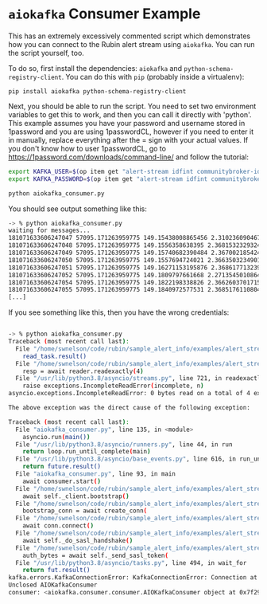 # `aiokafka` Consumer Example

This has an extremely excessively commented script which demonstrates how you can connect to the Rubin alert stream using `aiokafka`.
You can run the script yourself, too.

To do so, first install the dependencies: `aiokafka` and `python-schema-registry-client`.
You can do this with `pip` (probably inside a virtualenv):

```
pip install aiokafka python-schema-registry-client
```

Next, you should be able to run the script.
You need to set two environment variables to get this to work, and then you can call it directly with 'python'.
This example assumes you have your password and username stored in 1password and you are using 1passwordCL, however if you need to enter
it in manually, replace everything after the = sign with your actual values. If you don't know how to user 1passwordCL,
go to https://1password.com/downloads/command-line/ and follow the tutorial:

```sh
export KAFKA_USER=$(op item get "alert-stream idfint communitybroker-idfint" --fields label=username) # use your actual label for your password/username!
export KAFKA_PASSWORD=$(op item get "alert-stream idfint communitybroker-idfint" --fields label=password)# here too!

python aiokafka_consumer.py
```

You should see output something like this:
```sh
-> % python aiokafka_consumer.py
waiting for messages...
181071633606247047 57095.171263959775 149.15438008865456 2.3102360904670896
181071633606247048 57095.171263959775 149.1556358638395 2.368153232932496
181071633606247049 57095.171263959775 149.15740682390484 2.3670021854244743
181071633606247050 57095.171263959775 149.1557694724021 2.3663503234901566
181071633606247051 57095.171263959775 149.16271153195876 2.3686177132399333
181071633606247052 57095.171263959775 149.1809797661668 2.2713545010864933
181071633606247054 57095.171263959775 149.1822198338826 2.3662603701715366
181071633606247055 57095.171263959775 149.1840972577531 2.3685176110804753
[...]
```


If you see something like this, then you have the wrong credentials:

```sh

-> % python aiokafka_consumer.py
Traceback (most recent call last):
  File "/home/swnelson/code/rubin/sample_alert_info/examples/alert_stream_integration_endpoint/aiokafka_consumer/virtualenv3.8/lib/python3.8/site-packages/aiokafka/conn.py", line 375, in _on_read_task_error
    read_task.result()
  File "/home/swnelson/code/rubin/sample_alert_info/examples/alert_stream_integration_endpoint/aiokafka_consumer/virtualenv3.8/lib/python3.8/site-packages/aiokafka/conn.py", line 518, in _read
    resp = await reader.readexactly(4)
  File "/usr/lib/python3.8/asyncio/streams.py", line 721, in readexactly
    raise exceptions.IncompleteReadError(incomplete, n)
asyncio.exceptions.IncompleteReadError: 0 bytes read on a total of 4 expected bytes

The above exception was the direct cause of the following exception:

Traceback (most recent call last):
  File "aiokafka_consumer.py", line 135, in <module>
    asyncio.run(main())
  File "/usr/lib/python3.8/asyncio/runners.py", line 44, in run
    return loop.run_until_complete(main)
  File "/usr/lib/python3.8/asyncio/base_events.py", line 616, in run_until_complete
    return future.result()
  File "aiokafka_consumer.py", line 93, in main
    await consumer.start()
  File "/home/swnelson/code/rubin/sample_alert_info/examples/alert_stream_integration_endpoint/aiokafka_consumer/virtualenv3.8/lib/python3.8/site-packages/aiokafka/consumer/consumer.py", line 346, in start
    await self._client.bootstrap()
  File "/home/swnelson/code/rubin/sample_alert_info/examples/alert_stream_integration_endpoint/aiokafka_consumer/virtualenv3.8/lib/python3.8/site-packages/aiokafka/client.py", line 210, in bootstrap
    bootstrap_conn = await create_conn(
  File "/home/swnelson/code/rubin/sample_alert_info/examples/alert_stream_integration_endpoint/aiokafka_consumer/virtualenv3.8/lib/python3.8/site-packages/aiokafka/conn.py", line 96, in create_conn
    await conn.connect()
  File "/home/swnelson/code/rubin/sample_alert_info/examples/alert_stream_integration_endpoint/aiokafka_consumer/virtualenv3.8/lib/python3.8/site-packages/aiokafka/conn.py", line 234, in connect
    await self._do_sasl_handshake()
  File "/home/swnelson/code/rubin/sample_alert_info/examples/alert_stream_integration_endpoint/aiokafka_consumer/virtualenv3.8/lib/python3.8/site-packages/aiokafka/conn.py", line 314, in _do_sasl_handshake
    auth_bytes = await self._send_sasl_token(
  File "/usr/lib/python3.8/asyncio/tasks.py", line 494, in wait_for
    return fut.result()
kafka.errors.KafkaConnectionError: KafkaConnectionError: Connection at alert-stream-int.lsst.cloud:9094 closed
Unclosed AIOKafkaConsumer
consumer: <aiokafka.consumer.consumer.AIOKafkaConsumer object at 0x7f29ff94d850>
```
